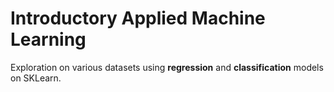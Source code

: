 # Introductory Applied Machine Learning


Exploration on various datasets using __regression__ and __classification__ models on SKLearn.
